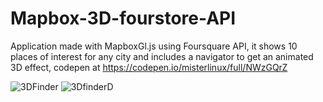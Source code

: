 # Mapbox-3D-fourstore-API

Application made with MapboxGl.js using Foursquare API, it shows 10 places of interest
for any city and includes a navigator to get an animated 3D effect, codepen at https://codepen.io/misterlinux/full/NWzGQrZ

![3DFinder](https://user-images.githubusercontent.com/43761354/199070805-8e5b80e8-f8d2-4319-84b8-9d6472d641fa.PNG)
![3DfinderD](https://user-images.githubusercontent.com/43761354/199070818-2dc2b764-50d4-4c8d-bad5-67f932e3f815.PNG)
